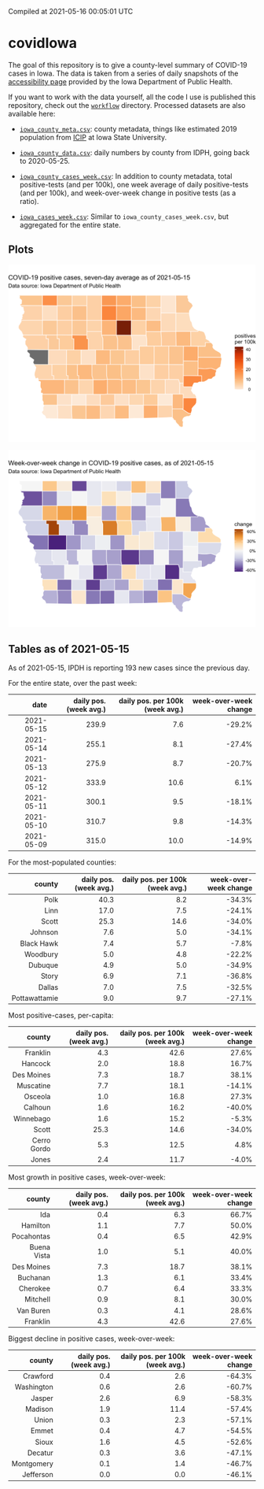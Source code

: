 Compiled at 2021-05-16 00:05:01 UTC

<!-- README.md is generated from README.Rmd. Please edit that file -->

# covidIowa

<!-- badges: start -->

<!-- badges: end -->

The goal of this repository is to give a county-level summary of
COVID-19 cases in Iowa. The data is taken from a series of daily
snapshots of the [accessibility
page](https://coronavirus.iowa.gov/pages/access) provided by the Iowa
Department of Public Health.

If you want to work with the data yourself, all the code I use is
published this repository, check out the [`workflow`](workflow)
directory. Processed datasets are also available here:

  - [`iowa_county_meta.csv`](https://raw.githubusercontent.com/ijlyttle/covidIowa/master/workflow/data/99-publish/iowa_county_meta.csv):
    county metadata, things like estimated 2019 population from
    [ICIP](https://www.icip.iastate.edu/tables/population/counties-estimates)
    at Iowa State University.

  - [`iowa_county_data.csv`](https://raw.githubusercontent.com/ijlyttle/covidIowa/master/workflow/data/99-publish/iowa_county_data.csv):
    daily numbers by county from IDPH, going back to 2020-05-25.

  - [`iowa_county_cases_week.csv`](https://raw.githubusercontent.com/ijlyttle/covidIowa/master/workflow/data/99-publish/iowa_county_data.csv):
    In addition to county metadata, total positive-tests (and per 100k),
    one week average of daily positive-tests (and per 100k), and
    week-over-week change in positive tests (as a ratio).

  - [`iowa_cases_week.csv`](https://raw.githubusercontent.com/ijlyttle/covidIowa/master/workflow/data/99-publish/iowa_cases_week.csv):
    Similar to `iowa_county_cases_week.csv`, but aggregated for the
    entire state.

## Plots

![](workflow/data/99-publish/iowa_cases.png)

![](workflow/data/99-publish/iowa_change.png)

## Tables as of 2021-05-15

As of 2021-05-15, IPDH is reporting 193 new cases since the previous
day.

For the entire state, over the past week:

|       date | daily pos. (week avg.) | daily pos. per 100k (week avg.) | week-over-week change |
| ---------: | ---------------------: | ------------------------------: | --------------------: |
| 2021-05-15 |                  239.9 |                             7.6 |               \-29.2% |
| 2021-05-14 |                  255.1 |                             8.1 |               \-27.4% |
| 2021-05-13 |                  275.9 |                             8.7 |               \-20.7% |
| 2021-05-12 |                  333.9 |                            10.6 |                  6.1% |
| 2021-05-11 |                  300.1 |                             9.5 |               \-18.1% |
| 2021-05-10 |                  310.7 |                             9.8 |               \-14.3% |
| 2021-05-09 |                  315.0 |                            10.0 |               \-14.9% |

For the most-populated counties:

|        county | daily pos. (week avg.) | daily pos. per 100k (week avg.) | week-over-week change |
| ------------: | ---------------------: | ------------------------------: | --------------------: |
|          Polk |                   40.3 |                             8.2 |               \-34.3% |
|          Linn |                   17.0 |                             7.5 |               \-24.1% |
|         Scott |                   25.3 |                            14.6 |               \-34.0% |
|       Johnson |                    7.6 |                             5.0 |               \-34.1% |
|    Black Hawk |                    7.4 |                             5.7 |                \-7.8% |
|      Woodbury |                    5.0 |                             4.8 |               \-22.2% |
|       Dubuque |                    4.9 |                             5.0 |               \-34.9% |
|         Story |                    6.9 |                             7.1 |               \-36.8% |
|        Dallas |                    7.0 |                             7.5 |               \-32.5% |
| Pottawattamie |                    9.0 |                             9.7 |               \-27.1% |

Most positive-cases, per-capita:

|      county | daily pos. (week avg.) | daily pos. per 100k (week avg.) | week-over-week change |
| ----------: | ---------------------: | ------------------------------: | --------------------: |
|    Franklin |                    4.3 |                            42.6 |                 27.6% |
|     Hancock |                    2.0 |                            18.8 |                 16.7% |
|  Des Moines |                    7.3 |                            18.7 |                 38.1% |
|   Muscatine |                    7.7 |                            18.1 |               \-14.1% |
|     Osceola |                    1.0 |                            16.8 |                 27.3% |
|     Calhoun |                    1.6 |                            16.2 |               \-40.0% |
|   Winnebago |                    1.6 |                            15.2 |                \-5.3% |
|       Scott |                   25.3 |                            14.6 |               \-34.0% |
| Cerro Gordo |                    5.3 |                            12.5 |                  4.8% |
|       Jones |                    2.4 |                            11.7 |                \-4.0% |

Most growth in positive cases, week-over-week:

|      county | daily pos. (week avg.) | daily pos. per 100k (week avg.) | week-over-week change |
| ----------: | ---------------------: | ------------------------------: | --------------------: |
|         Ida |                    0.4 |                             6.3 |                 66.7% |
|    Hamilton |                    1.1 |                             7.7 |                 50.0% |
|  Pocahontas |                    0.4 |                             6.5 |                 42.9% |
| Buena Vista |                    1.0 |                             5.1 |                 40.0% |
|  Des Moines |                    7.3 |                            18.7 |                 38.1% |
|    Buchanan |                    1.3 |                             6.1 |                 33.4% |
|    Cherokee |                    0.7 |                             6.4 |                 33.3% |
|    Mitchell |                    0.9 |                             8.1 |                 30.0% |
|   Van Buren |                    0.3 |                             4.1 |                 28.6% |
|    Franklin |                    4.3 |                            42.6 |                 27.6% |

Biggest decline in positive cases, week-over-week:

|     county | daily pos. (week avg.) | daily pos. per 100k (week avg.) | week-over-week change |
| ---------: | ---------------------: | ------------------------------: | --------------------: |
|   Crawford |                    0.4 |                             2.6 |               \-64.3% |
| Washington |                    0.6 |                             2.6 |               \-60.7% |
|     Jasper |                    2.6 |                             6.9 |               \-58.3% |
|    Madison |                    1.9 |                            11.4 |               \-57.4% |
|      Union |                    0.3 |                             2.3 |               \-57.1% |
|      Emmet |                    0.4 |                             4.7 |               \-54.5% |
|      Sioux |                    1.6 |                             4.5 |               \-52.6% |
|    Decatur |                    0.3 |                             3.6 |               \-47.1% |
| Montgomery |                    0.1 |                             1.4 |               \-46.7% |
|  Jefferson |                    0.0 |                             0.0 |               \-46.1% |
